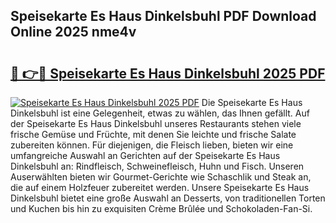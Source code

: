 ## Speisekarte Es Haus Dinkelsbuhl PDF Download Online 2025 nme4v

# <h2><a href="http://gc7dnwb.nevu.top/?p=Speisekarte+Es+Haus+Dinkelsbuhl">🔗 👉🔴 Speisekarte Es Haus Dinkelsbuhl 2025 PDF</a></h2>

[![Speisekarte Es Haus Dinkelsbuhl 2025 PDF](https://i.imgur.com/dBaPXMq.png)](http://gc7dnwb.nevu.top/?p=Speisekarte+Es+Haus+Dinkelsbuhl)
Die Speisekarte Es Haus Dinkelsbuhl ist eine Gelegenheit, etwas zu wählen, das Ihnen gefällt. Auf der Speisekarte Es Haus Dinkelsbuhl unseres Restaurants stehen viele frische Gemüse und Früchte, mit denen Sie leichte und frische Salate zubereiten können. Für diejenigen, die Fleisch lieben, bieten wir eine umfangreiche Auswahl an Gerichten auf der Speisekarte Es Haus Dinkelsbuhl an: Rindfleisch, Schweinefleisch, Huhn und Fisch. Unseren Auserwählten bieten wir Gourmet-Gerichte wie Schaschlik und Steak an, die auf einem Holzfeuer zubereitet werden. Unsere Speisekarte Es Haus Dinkelsbuhl bietet eine große Auswahl an Desserts, von traditionellen Torten und Kuchen bis hin zu exquisiten Crème Brûlée und Schokoladen-Fan-Si.
